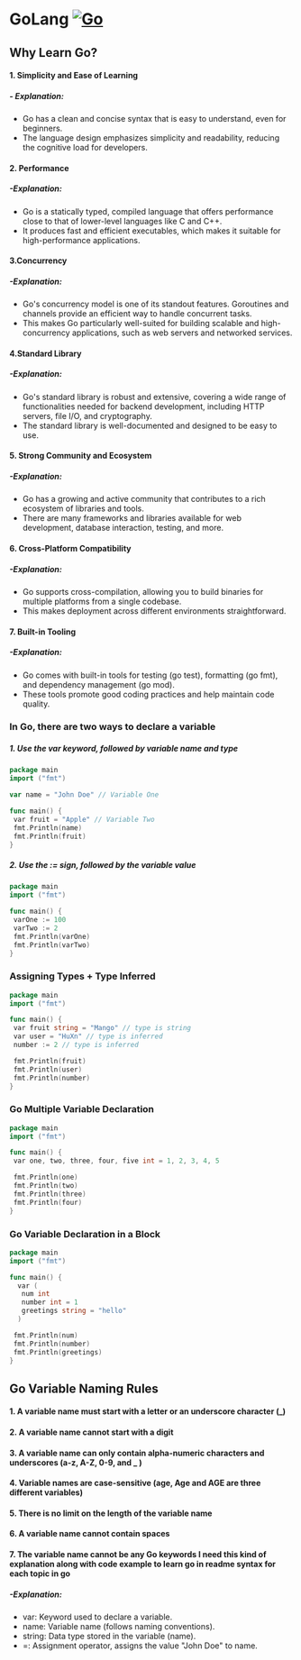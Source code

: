# GoLang  [![Go](https://img.shields.io/badge/Golang-v1.22.3-bred.svg)](https://golang.org/)


## Why Learn Go?

#### 1. Simplicity and Ease of Learning
##### - Explanation:
 - Go has a clean and concise syntax that is easy to understand, even for beginners.
 - The language design emphasizes simplicity and readability, reducing the cognitive load for developers.

#### 2. Performance
##### -Explanation:
 - Go is a statically typed, compiled language that offers performance close to that of lower-level languages like C and C++.
 - It produces fast and efficient executables, which makes it suitable for high-performance applications.

#### 3.Concurrency
##### -Explanation:
 - Go's concurrency model is one of its standout features. Goroutines and channels provide an efficient way to handle concurrent tasks.
 - This makes Go particularly well-suited for building scalable and high-concurrency applications, such as web servers and networked services.

#### 4.Standard Library
##### -Explanation:
 - Go's standard library is robust and extensive, covering a wide range of functionalities needed for backend development, including HTTP servers, file I/O, and cryptography.
 - The standard library is well-documented and designed to be easy to use.

#### 5. Strong Community and Ecosystem
##### -Explanation:
 - Go has a growing and active community that contributes to a rich ecosystem of libraries and tools.
 - There are many frameworks and libraries available for web development, database interaction, testing, and more.

#### 6. Cross-Platform Compatibility
##### -Explanation:
 - Go supports cross-compilation, allowing you to build binaries for multiple platforms from a single codebase.
 - This makes deployment across different environments straightforward.

#### 7. Built-in Tooling
##### -Explanation:
 - Go comes with built-in tools for testing (go test), formatting (go fmt), and dependency management (go mod).
 - These tools promote good coding practices and help maintain code quality.



### In Go, there are two ways to declare a variable

##### 1. Use the var keyword, followed by variable name and type

```go
package main
import ("fmt")

var name = "John Doe" // Variable One

func main() {
 var fruit = "Apple" // Variable Two
 fmt.Println(name)
 fmt.Println(fruit)
}
```

##### 2. Use the := sign, followed by the variable value

```go
package main
import ("fmt")

func main() {
 varOne := 100
 varTwo := 2
 fmt.Println(varOne)
 fmt.Println(varTwo)
}
```

### Assigning Types + Type Inferred

```go
package main
import ("fmt")

func main() {
 var fruit string = "Mango" // type is string
 var user = "HuXn" // type is inferred
 number := 2 // type is inferred

 fmt.Println(fruit)
 fmt.Println(user)
 fmt.Println(number)
}
```

### Go Multiple Variable Declaration

```go
package main
import ("fmt")

func main() {
 var one, two, three, four, five int = 1, 2, 3, 4, 5

 fmt.Println(one)
 fmt.Println(two)
 fmt.Println(three)
 fmt.Println(four)
}
```

### Go Variable Declaration in a Block

```go
package main
import ("fmt")

func main() {
  var (
   num int
   number int = 1
   greetings string = "hello"
  )

 fmt.Println(num)
 fmt.Println(number)
 fmt.Println(greetings)
}
```

## Go Variable Naming Rules

#### 1. A variable name must start with a letter or an underscore character (\_)

#### 2. A variable name cannot start with a digit

#### 3. A variable name can only contain alpha-numeric characters and underscores (a-z, A-Z, 0-9, and \_ )

#### 4. Variable names are case-sensitive (age, Age and AGE are three different variables)

#### 5. There is no limit on the length of the variable name

#### 6. A variable name cannot contain spaces

#### 7. The variable name cannot be any Go keywords I need this kind of explanation along with code example to learn go in readme syntax for each topic in go

##### -Explanation:
 - var: Keyword used to declare a variable.
 - name: Variable name (follows naming conventions).
 - string: Data type stored in the variable (name).
 - =: Assignment operator, assigns the value "John Doe" to name.

